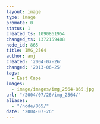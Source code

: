 ```yaml
---
layout: image
type: image
promote: 0
status: 1
created_ts: 1090861954
changed_ts: 1372159408
node_id: 865
title: IMG_2564
author: anj
created: '2004-07-26'
changed: '2013-06-25'
tags:
  - East Cape
images:
  - image/images/img_2564-865.jpg
url: "/2004/07/26/img_2564/"
aliases:
  - "/node/865/"
date: '2004-07-26'
---
```


